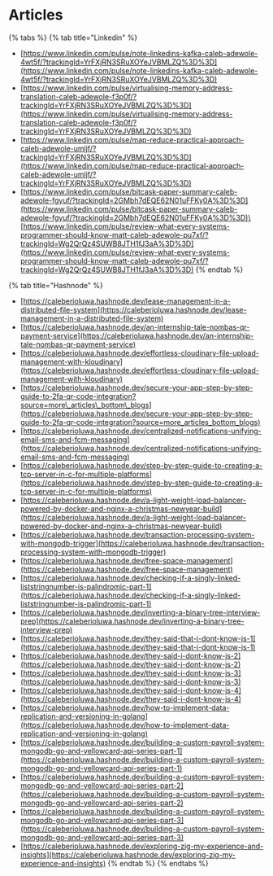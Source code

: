 # Articles



{% tabs %}
{% tab title="Linkedin" %}
* [https://www.linkedin.com/pulse/note-linkedins-kafka-caleb-adewole-4wt5f/?trackingId=YrFXjRN3SRuXOYeJVBMLZQ%3D%3D](https://www.linkedin.com/pulse/note-linkedins-kafka-caleb-adewole-4wt5f/?trackingId=YrFXjRN3SRuXOYeJVBMLZQ%3D%3D)
* [https://www.linkedin.com/pulse/virtualising-memory-address-translation-caleb-adewole-f3p0f/?trackingId=YrFXjRN3SRuXOYeJVBMLZQ%3D%3D](https://www.linkedin.com/pulse/virtualising-memory-address-translation-caleb-adewole-f3p0f/?trackingId=YrFXjRN3SRuXOYeJVBMLZQ%3D%3D)
* [https://www.linkedin.com/pulse/map-reduce-practical-approach-caleb-adewole-umljf/?trackingId=YrFXjRN3SRuXOYeJVBMLZQ%3D%3D](https://www.linkedin.com/pulse/map-reduce-practical-approach-caleb-adewole-umljf/?trackingId=YrFXjRN3SRuXOYeJVBMLZQ%3D%3D)
* [https://www.linkedin.com/pulse/bitcask-paper-summary-caleb-adewole-fgyuf/?trackingId=2GMbh7dEQE62N01uFFKy0A%3D%3D](https://www.linkedin.com/pulse/bitcask-paper-summary-caleb-adewole-fgyuf/?trackingId=2GMbh7dEQE62N01uFFKy0A%3D%3D)\
  \
  [https://www.linkedin.com/pulse/review-what-every-systems-programmer-should-know-matt-caleb-adewole-pu7xf/?trackingId=Wg2QrQz4SUWB8JTH1fJ3aA%3D%3D](https://www.linkedin.com/pulse/review-what-every-systems-programmer-should-know-matt-caleb-adewole-pu7xf/?trackingId=Wg2QrQz4SUWB8JTH1fJ3aA%3D%3D)
{% endtab %}

{% tab title="Hashnode" %}
* [https://caleberioluwa.hashnode.dev/lease-management-in-a-distributed-file-system](https://caleberioluwa.hashnode.dev/lease-management-in-a-distributed-file-system)
* [https://caleberioluwa.hashnode.dev/an-internship-tale-nombas-qr-payment-service](https://caleberioluwa.hashnode.dev/an-internship-tale-nombas-qr-payment-service)
* [https://caleberioluwa.hashnode.dev/effortless-cloudinary-file-upload-management-with-kloudinary](https://caleberioluwa.hashnode.dev/effortless-cloudinary-file-upload-management-with-kloudinary)
* [https://caleberioluwa.hashnode.dev/secure-your-app-step-by-step-guide-to-2fa-qr-code-integration?source=more\_articles\_bottom\_blogs](https://caleberioluwa.hashnode.dev/secure-your-app-step-by-step-guide-to-2fa-qr-code-integration?source=more_articles_bottom_blogs)
* [https://caleberioluwa.hashnode.dev/centralized-notifications-unifying-email-sms-and-fcm-messaging](https://caleberioluwa.hashnode.dev/centralized-notifications-unifying-email-sms-and-fcm-messaging)
* [https://caleberioluwa.hashnode.dev/step-by-step-guide-to-creating-a-tcp-server-in-c-for-multiple-platforms](https://caleberioluwa.hashnode.dev/step-by-step-guide-to-creating-a-tcp-server-in-c-for-multiple-platforms)
* [https://caleberioluwa.hashnode.dev/a-light-weight-load-balancer-powered-by-docker-and-nginx-a-christmas-newyear-build](https://caleberioluwa.hashnode.dev/a-light-weight-load-balancer-powered-by-docker-and-nginx-a-christmas-newyear-build)
* [https://caleberioluwa.hashnode.dev/transaction-processing-system-with-mongodb-trigger](https://caleberioluwa.hashnode.dev/transaction-processing-system-with-mongodb-trigger)
* [https://caleberioluwa.hashnode.dev/free-space-management](https://caleberioluwa.hashnode.dev/free-space-management)
* [https://caleberioluwa.hashnode.dev/checking-if-a-singly-linked-liststringnumber-is-palindromic-part-1](https://caleberioluwa.hashnode.dev/checking-if-a-singly-linked-liststringnumber-is-palindromic-part-1)
* [https://caleberioluwa.hashnode.dev/inverting-a-binary-tree-interview-prep](https://caleberioluwa.hashnode.dev/inverting-a-binary-tree-interview-prep)
* [https://caleberioluwa.hashnode.dev/they-said-that-i-dont-know-js-1](https://caleberioluwa.hashnode.dev/they-said-that-i-dont-know-js-1)
* [https://caleberioluwa.hashnode.dev/they-said-i-dont-know-js-2](https://caleberioluwa.hashnode.dev/they-said-i-dont-know-js-2)
* [https://caleberioluwa.hashnode.dev/they-said-i-dont-know-js-3](https://caleberioluwa.hashnode.dev/they-said-i-dont-know-js-3)
* [https://caleberioluwa.hashnode.dev/they-said-i-dont-know-js-4](https://caleberioluwa.hashnode.dev/they-said-i-dont-know-js-4)
* [https://caleberioluwa.hashnode.dev/how-to-implement-data-replication-and-versioning-in-golang](https://caleberioluwa.hashnode.dev/how-to-implement-data-replication-and-versioning-in-golang)
* [https://caleberioluwa.hashnode.dev/building-a-custom-payroll-system-mongodb-go-and-yellowcard-api-series-part-1](https://caleberioluwa.hashnode.dev/building-a-custom-payroll-system-mongodb-go-and-yellowcard-api-series-part-1)
* [https://caleberioluwa.hashnode.dev/building-a-custom-payroll-system-mongodb-go-and-yellowcard-api-series-part-2](https://caleberioluwa.hashnode.dev/building-a-custom-payroll-system-mongodb-go-and-yellowcard-api-series-part-2)
* [https://caleberioluwa.hashnode.dev/building-a-custom-payroll-system-mongodb-go-and-yellowcard-api-series-part-3](https://caleberioluwa.hashnode.dev/building-a-custom-payroll-system-mongodb-go-and-yellowcard-api-series-part-3)
* [https://caleberioluwa.hashnode.dev/exploring-zig-my-experience-and-insights](https://caleberioluwa.hashnode.dev/exploring-zig-my-experience-and-insights)
{% endtab %}
{% endtabs %}







